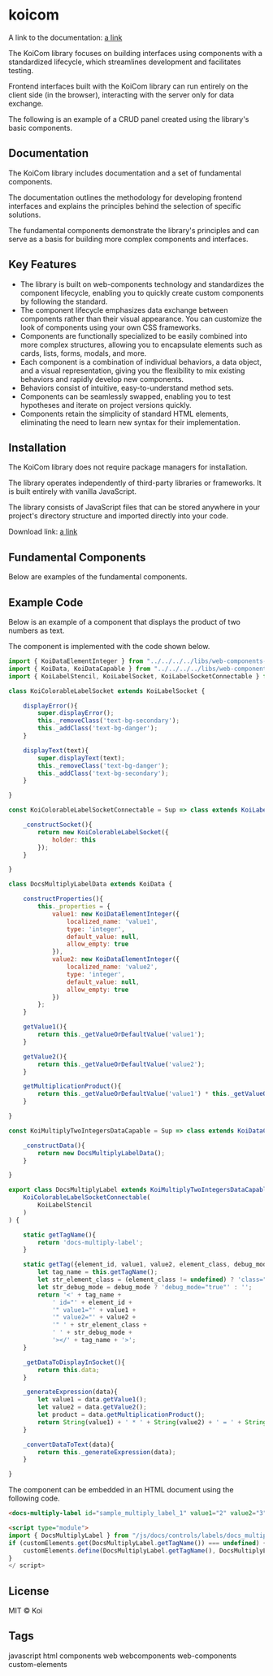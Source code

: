 # koicom #
A link to the documentation:
[a link](https://valkoivo.github.io/koicom/index.html)

The KoiCom library focuses on building interfaces using components with a standardized lifecycle, which streamlines development and facilitates testing.

Frontend interfaces built with the KoiCom library can run entirely on the client side (in the browser), interacting with the server only for data exchange.

The following is an example of a CRUD panel created using the library's basic components.

## Documentation ##
The KoiCom library includes documentation and a set of fundamental components.

The documentation outlines the methodology for developing frontend interfaces and explains the principles behind the selection of specific solutions.

The fundamental components demonstrate the library's principles and can serve as a basis for building more complex components and interfaces.

## Key Features ##

* The library is built on web-components technology and standardizes the component lifecycle, enabling you to quickly create custom components by following the standard.
* The component lifecycle emphasizes data exchange between components rather than their visual appearance. You can customize the look of components using your own CSS frameworks.
* Components are functionally specialized to be easily combined into more complex structures, allowing you to encapsulate elements such as cards, lists, forms, modals, and more.
* Each component is a combination of individual behaviors, a data object, and a visual representation, giving you the flexibility to mix existing behaviors and rapidly develop new components.
* Behaviors consist of intuitive, easy-to-understand method sets.
* Components can be seamlessly swapped, enabling you to test hypotheses and iterate on project versions quickly.
* Components retain the simplicity of standard HTML elements, eliminating the need to learn new syntax for their implementation.

## Installation ##
The KoiCom library does not require package managers for installation.

The library operates independently of third-party libraries or frameworks. It is built entirely with vanilla JavaScript.

The library consists of JavaScript files that can be stored anywhere in your project's directory structure and imported directly into your code.

Download link:
[a link](https://valkoivo.github.io/koicom/koicom.zip)

## Fundamental Components ##
Below are examples of the fundamental components.


## Example Code ##
Below is an example of a component that displays the product of two numbers as text.

The component is implemented with the code shown below.
```javascript
import { KoiDataElementInteger } from "../../../../libs/web-components-lib/data_element.js";
import { KoiData, KoiDataCapable } from "../../../../libs/web-components-lib/data.js";
import { KoiLabelStencil, KoiLabelSocket, KoiLabelSocketConnectable } from "../../../../libs/web-components-lib/controls/labels/control_label.js";

class KoiColorableLabelSocket extends KoiLabelSocket {

	displayError(){
		super.displayError();
		this._removeClass('text-bg-secondary');
		this._addClass('text-bg-danger');
	}

	displayText(text){
		super.displayText(text);
		this._removeClass('text-bg-danger');
		this._addClass('text-bg-secondary');
	}

}

const KoiColorableLabelSocketConnectable = Sup => class extends KoiLabelSocketConnectable(Sup) {

	_constructSocket(){
		return new KoiColorableLabelSocket({
			holder: this
		});
	}

}

class DocsMultiplyLabelData extends KoiData {

	constructProperties(){
		this._properties = {
			value1: new KoiDataElementInteger({
				localized_name: 'value1',
				type: 'integer',
				default_value: null,
				allow_empty: true
			}),
			value2: new KoiDataElementInteger({
				localized_name: 'value2',
				type: 'integer',
				default_value: null,
				allow_empty: true
			})
		};
	}

	getValue1(){
		return this._getValueOrDefaultValue('value1');
	}

	getValue2(){
		return this._getValueOrDefaultValue('value2');
	}

	getMultiplicationProduct(){
		return this._getValueOrDefaultValue('value1') * this._getValueOrDefaultValue('value2');
	}

}

const KoiMultiplyTwoIntegersDataCapable = Sup => class extends KoiDataCapable(Sup) {

	_constructData(){
		return new DocsMultiplyLabelData();
	}

}

export class DocsMultiplyLabel extends KoiMultiplyTwoIntegersDataCapable(
	KoiColorableLabelSocketConnectable(
		KoiLabelStencil
	)
) {

	static getTagName(){
		return 'docs-multiply-label';
	}

	static getTag({element_id, value1, value2, element_class, debug_mode}){
		let tag_name = this.getTagName();
		let str_element_class = (element_class != undefined) ? 'class="' + element_class + '"' : 'class="mb-3 d-block"';
		let str_debug_mode = debug_mode ? 'debug_mode="true"' : '';
		return '<' + tag_name + 
			' id="' + element_id + 
			'" value1="' + value1 + 
			'" value2="' + value2 + 
			'" ' + str_element_class + 
			' ' + str_debug_mode +
			'></' + tag_name + '>';
	}

	_getDataToDisplayInSocket(){
		return this.data;
	}

	_generateExpression(data){
		let value1 = data.getValue1();
		let value2 = data.getValue2();
		let product = data.getMultiplicationProduct();
		return String(value1) + ' * ' + String(value2) + ' = ' + String(product);
	}

	_convertDataToText(data){
		return this._generateExpression(data);
	}

}
```

The component can be embedded in an HTML document using the following code.

```html
<docs-multiply-label id="sample_multiply_label_1" value1="2" value2="3"></docs-multiply-label>

<script type="module">
import { DocsMultiplyLabel } from "/js/docs/controls/labels/docs_multiply_label.js";
if (customElements.get(DocsMultiplyLabel.getTagName()) === undefined) {
	customElements.define(DocsMultiplyLabel.getTagName(), DocsMultiplyLabel);
}
</ script>
```

## License ##
MIT © Koi

## Tags ##
javascript html components web webcomponents web-components custom-elements

